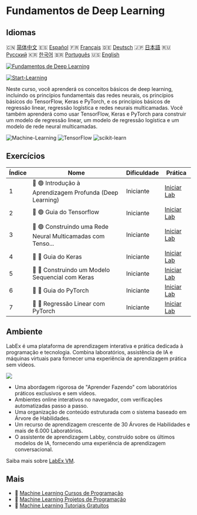 # Fundamentos de Deep Learning

## Idiomas

🇨🇳 [简体中文](README_zh.md) 🇪🇸 [Español](README_es.md) 🇫🇷 [Français](README_fr.md) 🇩🇪 [Deutsch](README_de.md) 🇯🇵 [日本語](README_ja.md) 🇷🇺 [Русский](README_ru.md) 🇰🇷 [한국어](README_ko.md) 🇧🇷 [Português](README_pt.md) 🇺🇸 [English](README.md) 

[![Fundamentos de Deep Learning](https://cover-creator.labex.io/foundations-of-deep-learning.png?lang=pt)](https://labex.io/pt/courses/foundations-of-deep-learning)

[![Start-Learning](https://img.shields.io/badge/Start-Learning-whitesmoke?style=for-the-badge)](https://labex.io/pt/courses/foundations-of-deep-learning)

Neste curso, você aprenderá os conceitos básicos de deep learning, incluindo os princípios fundamentais das redes neurais, os princípios básicos do TensorFlow, Keras e PyTorch, e os princípios básicos de regressão linear, regressão logística e redes neurais multicamadas. Você também aprenderá como usar TensorFlow, Keras e PyTorch para construir um modelo de regressão linear, um modelo de regressão logística e um modelo de rede neural multicamadas.

![Machine-Learning](https://img.shields.io/badge/Machine-Learning-whitesmoke?style=for-the-badge&logo=machine-learning)
![TensorFlow](https://img.shields.io/badge/TensorFlow-whitesmoke?style=for-the-badge&logo=tensorflow)
![scikit-learn](https://img.shields.io/badge/scikit-learn-whitesmoke?style=for-the-badge&logo=scikit-learn)


## Exercícios

|   Índice | Nome                                                        | Dificuldade   | Prática                                                                                                                        |
|----------|-------------------------------------------------------------|---------------|--------------------------------------------------------------------------------------------------------------------------------|
|        1 | 📖 🟢 Introdução à Aprendizagem Profunda (Deep Learning)    | Iniciante     | <a target='_blank' href='https://labex.io/pt/labs/ml-introduction-to-deep-learning-20790'>Iniciar Lab</a>                      |
|        2 | 📖 🟢 Guia do Tensorflow                                    | Iniciante     | <a target='_blank' href='https://labex.io/pt/labs/ml-guide-of-tensorflow-20777'>Iniciar Lab</a>                                |
|        3 | 📖 🟢 Construindo uma Rede Neural Multicamadas com Tenso... | Iniciante     | <a target='_blank' href='https://labex.io/pt/labs/ml-building-multilayer-neural-network-with-tensorflow-20750'>Iniciar Lab</a> |
|        4 | 📖 🔵 Guia do Keras                                         | Iniciante     | <a target='_blank' href='https://labex.io/pt/labs/ml-guide-of-keras-20775'>Iniciar Lab</a>                                     |
|        5 | 📖 🔵 Construindo um Modelo Sequencial com Keras            | Iniciante     | <a target='_blank' href='https://labex.io/pt/labs/ml-build-a-sequential-model-with-keras-20751'>Iniciar Lab</a>                |
|        6 | 📖 🔵 Guia do PyTorch                                       | Iniciante     | <a target='_blank' href='https://labex.io/pt/labs/ml-guide-of-pytorch-20776'>Iniciar Lab</a>                                   |
|        7 | 📖 🔵 Regressão Linear com PyTorch                          | Iniciante     | <a target='_blank' href='https://labex.io/pt/labs/ml-linear-regression-with-pytorch-20798'>Iniciar Lab</a>                     |

## Ambiente

LabEx é uma plataforma de aprendizagem interativa e prática dedicada à programação e tecnologia. Combina laboratórios, assistência de IA e máquinas virtuais para fornecer uma experiência de aprendizagem prática sem vídeos.

![](https://tutorial-screenshot.getvm.io/images/vm-1725247253.png)

- Uma abordagem rigorosa de "Aprender Fazendo" com laboratórios práticos exclusivos e sem vídeos.
- Ambientes online interativos no navegador, com verificações automatizadas passo a passo.
- Uma organização de conteúdo estruturada com o sistema baseado em Árvore de Habilidades.
- Um recurso de aprendizagem crescente de 30 Árvores de Habilidades e mais de 6.000 Laboratórios.
- O assistente de aprendizagem Labby, construído sobre os últimos modelos de IA, fornecendo uma experiência de aprendizagem conversacional.

Saiba mais sobre [LabEx VM](https://support.labex.io/using-labex/virtual-machine).

## Mais

- 🔗 [Machine Learning Cursos de Programação](https://github.com/labex-labs/awesome-programming-courses)
- 🔗 [Machine Learning Projetos de Programação](https://github.com/labex-labs/awesome-programming-projects)
- 🔗 [Machine Learning Tutoriais Gratuitos](https://github.com/labex-labs/ml-free-tutorials)

